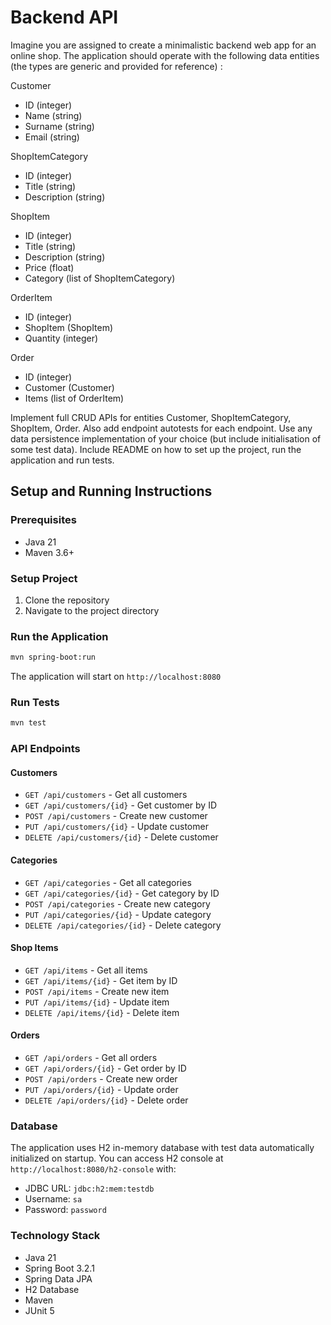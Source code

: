# Backend API

Imagine you are assigned to create a minimalistic backend web app for an online shop. The application should operate with the following data entities (the types are generic and provided for reference) :

Customer
- ID (integer)
- Name (string)
- Surname (string)
- Email (string)

ShopItemCategory
- ID (integer)
- Title (string)
- Description (string)

ShopItem
- ID (integer)
- Title (string)
- Description (string)
- Price (float)
- Category (list of ShopItemCategory)

OrderItem
- ID (integer)
- ShopItem (ShopItem)
- Quantity (integer)

Order
- ID (integer)
- Customer (Customer)
- Items (list of OrderItem)

Implement full CRUD APIs for entities Customer, ShopItemCategory, ShopItem, Order. Also add endpoint autotests for each endpoint. Use any data persistence implementation of your choice (but include initialisation of some test data). Include README on how to set up the project, run the application and run tests.

## Setup and Running Instructions

### Prerequisites
- Java 21
- Maven 3.6+

### Setup Project
1. Clone the repository
2. Navigate to the project directory

### Run the Application
```bash
mvn spring-boot:run
```

The application will start on `http://localhost:8080`

### Run Tests
```bash
mvn test
```

### API Endpoints

#### Customers
- `GET /api/customers` - Get all customers
- `GET /api/customers/{id}` - Get customer by ID
- `POST /api/customers` - Create new customer
- `PUT /api/customers/{id}` - Update customer
- `DELETE /api/customers/{id}` - Delete customer

#### Categories
- `GET /api/categories` - Get all categories
- `GET /api/categories/{id}` - Get category by ID
- `POST /api/categories` - Create new category
- `PUT /api/categories/{id}` - Update category
- `DELETE /api/categories/{id}` - Delete category

#### Shop Items
- `GET /api/items` - Get all items
- `GET /api/items/{id}` - Get item by ID
- `POST /api/items` - Create new item
- `PUT /api/items/{id}` - Update item
- `DELETE /api/items/{id}` - Delete item

#### Orders
- `GET /api/orders` - Get all orders
- `GET /api/orders/{id}` - Get order by ID
- `POST /api/orders` - Create new order
- `PUT /api/orders/{id}` - Update order
- `DELETE /api/orders/{id}` - Delete order

### Database
The application uses H2 in-memory database with test data automatically initialized on startup.
You can access H2 console at `http://localhost:8080/h2-console` with:
- JDBC URL: `jdbc:h2:mem:testdb`
- Username: `sa`
- Password: `password`

### Technology Stack
- Java 21
- Spring Boot 3.2.1
- Spring Data JPA
- H2 Database
- Maven
- JUnit 5
